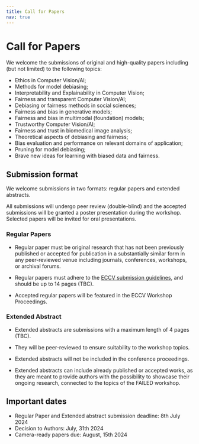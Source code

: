 ```yaml
---
title: Call for Papers
nav: true
---
```


# Call for Papers

We welcome the submissions of original and high-quality papers including (but not limited) to the following topics:

* Ethics in Computer Vision/AI;
* Methods for model debiasing;
* Interpretability and Explainability in Computer Vision;
* Fairness and transparent Computer Vision/AI;
* Debiasing or fairness methods in social sciences;
* Fairness and bias in generative models;
* Fairness and bias in multimodal (foundation) models;
* Trustworthy Computer Vision/AI;
* Fairness and trust in biomedical image analysis;
* Theoretical aspects of debiasing and fairness;
* Bias evaluation and performance on relevant domains of application;
* Pruning for model debiasing;
* Brave new ideas for learning with biased data and fairness.

## Submission format

We welcome submissions in two formats: regular papers and extended abstracts. 

All submissions will undergo peer review (double-blind) and the accepted submissions will be granted a poster presentation during the workshop. Selected papers will be invited for oral presentations. 


### Regular Papers

* Regular paper must be original research that has not been previously published or accepted for publication in a substantially similar form in any peer-reviewed venue including journals, conferences, workshops, or archival forums.

* Regular papers must adhere to the [ECCV submission guidelines](https://eccv.ecva.net/Conferences/2024/SubmissionPolicies), and should be up to 14 pages (TBC).

* Accepted regular papers will be featured in the ECCV Workshop Proceedings.


### Extended Abstract

* Extended abstracts are submissions with a maximum length of 4 pages (TBC).

* They will be peer-reviewed to ensure suitability to the workshop topics.

* Extended abstracts will not be included in the conference proceedings.

* Extended abstracts can include already published or accepted works, as they are meant to provide authors with the possibility to showcase their ongoing research, connected to the topics of the FAILED workshop.  


## Important dates

* Regular Paper and Extended abstract submission deadline: 8th July 2024
* Decision to Authors: July, 31th 2024 
* Camera-ready papers due: August, 15th 2024
